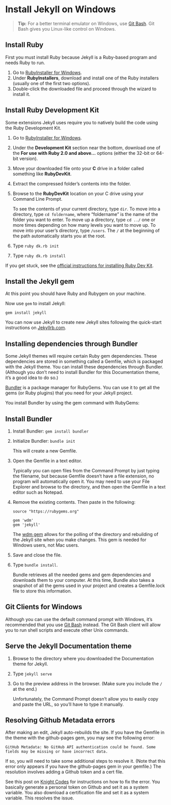 <h1 id="title1">Install Jekyll on Windows</h1>

> **Tip:** For a better terminal emulator on Windows, use [Git Bash](https://git-for-windows.github.io/). Git Bash gives you Linux-like control on Windows.

<h2 id="title2">Install Ruby</h2>

First you must install Ruby because Jekyll is a Ruby-based program and needs Ruby to run.

1. Go to [RubyInstaller for Windows](http://rubyinstaller.org/downloads/).
2. Under **RubyInstallers**, download and install one of the Ruby installers (usually one of the first two options).
3. Double-click the downloaded file and proceed through the wizard to install it.

<h2 id="title3">Install Ruby Development Kit</h2>

Some extensions Jekyll uses require you to natively build the code using the Ruby Development Kit.

1. Go to [RubyInstaller for Windows](http://rubyinstaller.org/downloads/).

2. Under the **Development Kit** section near the bottom, download one of the **For use with Ruby 2.0 and above…** options (either the 32-bit or 64-bit version).

3. Move your downloaded file onto your **C** drive in a folder called something like **RubyDevKit**.

4. Extract the compressed folder’s contents into the folder.

5. Browse to the **RubyDevKit** location on your C drive using your Command Line Prompt.

   To see the contents of your current directory, type `dir`. To move into a directory, type `cd foldername`, where “foldername” is the name of the folder you want to enter. To move up a directory, type `cd ../` one or more times depending on how many levels you want to move up. To move into your user’s directory, type `/users`. The `/` at the beginning of the path automatically starts you at the root.

6. Type `ruby dk.rb init`

7. Type `ruby dk.rb install`

If you get stuck, see the [official instructions for installing Ruby Dev Kit](https://github.com/oneclick/rubyinstaller/wiki/Development-Kit).

<h2 id="title4">Install the Jekyll gem</h2>

At this point you should have Ruby and Rubygem on your machine.

Now use `gem` to install Jekyll:

```
gem install jekyll
```

You can now use Jekyll to create new Jekyll sites following the quick-start instructions on [Jekyllrb.com](http://jekyllrb.com/).

<h2 id="title5">Installing dependencies through Bundler</h2>

Some Jekyll themes will require certain Ruby gem dependencies. These dependencies are stored in something called a Gemfile, which is packaged with the Jekyll theme. You can install these dependencies through Bundler. (Although you don’t need to install Bundler for this Documentation theme, it’s a good idea to do so.)

[Bundler](http://bundler.io/) is a package manager for RubyGems. You can use it to get all the gems (or Ruby plugins) that you need for your Jekyll project.

You install Bundler by using the gem command with RubyGems:

<h2 id="title6">Install Bundler</h2>

1. Install Bundler: `gem install bundler`

2. Initialize Bundler: `bundle init`

   This will create a new Gemfile.

3. Open the Gemfile in a text editor.

   Typically you can open files from the Command Prompt by just typing the filename, but because Gemfile doesn’t have a file extension, no program will automatically open it. You may need to use your File Explorer and browse to the directory, and then open the Gemfile in a text editor such as Notepad.

4. Remove the existing contents. Then paste in the following:

   ```
   source "https://rubygems.org"
   
   gem 'wdm'
   gem 'jekyll'
   ```

   The [wdm gem](https://rubygems.org/gems/wdm/versions/0.1.1) allows for the polling of the directory and rebuilding of the Jekyll site when you make changes. This gem is needed for Windows users, not Mac users.

5. Save and close the file.

6. Type `bundle install`.

   Bundle retrieves all the needed gems and gem dependencies and downloads them to your computer. At this time, Bundle also takes a snapshot of all the gems used in your project and creates a Gemfile.lock file to store this information.

<h2 id="title7">Git Clients for Windows</h2>

Although you can use the default command prompt with Windows, it’s recommended that you use [Git Bash](https://git-for-windows.github.io/) instead. The Git Bash client will allow you to run shell scripts and execute other Unix commands.

<h2 id="title8">Serve the Jekyll Documentation theme</h2>

1. Browse to the directory where you downloaded the Documentation theme for Jekyll.

2. Type `jekyll serve`

3. Go to the preview address in the browser. (Make sure you include the `/` at the end.)

   Unfortunately, the Command Prompt doesn’t allow you to easily copy and paste the URL, so you’ll have to type it manually.

<h2 id="title9">Resolving Github Metadata errors</h2>

After making an edit, Jekyll auto-rebuilds the site. If you have the Gemfile in the theme with the github-pages gem, you may see the following error:

```
GitHub Metadata: No GitHub API authentication could be found. Some fields may be missing or have incorrect data.
```

If so, you will need to take some additional steps to resolve it. (Note that this error only appears if you have the github-pages gem in your gemfile.) The resolution involves adding a Github token and a cert file.

See this post on [Knight Codes](http://knightcodes.com/miscellaneous/2016/09/13/fix-github-metadata-error.html) for instructions on how to fix the error. You basically generate a personal token on Github and set it as a system variable. You also download a certification file and set it as a system variable. This resolves the issue.